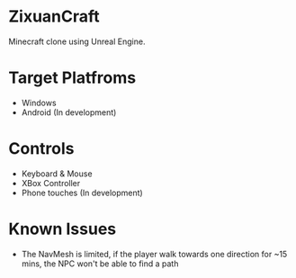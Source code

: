 # ZixuanCraft
Minecraft clone using Unreal Engine.

# Target Platfroms
- Windows
- Android (In development)

# Controls
- Keyboard & Mouse
- XBox Controller
- Phone touches (In development)

# Known Issues
- The NavMesh is limited, if the player walk towards one direction for ~15 mins, the NPC won't be able to find a path